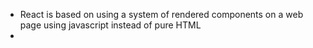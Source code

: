 - React is based on using a system of rendered components on a web page using javascript instead of pure HTML
- 